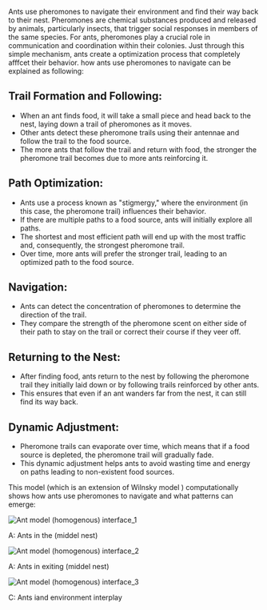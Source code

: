 Ants use pheromones to navigate their environment and find their way back to their nest. Pheromones are chemical substances produced and released by animals, particularly insects, that trigger social responses in members of the same species. For ants, pheromones play a crucial role in communication and coordination within their colonies. Just through this simple mechanism, ants create a optimization process that completely afffcet their behavior. how ants use pheromones to navigate can be explained as following:

## Trail Formation and Following:

-  When an ant finds food, it will take a small piece and head back to the nest, laying down a trail of pheromones as it moves.
-  Other ants detect these pheromone trails using their antennae and follow the trail to the food source.
-  The more ants that follow the trail and return with food, the stronger the pheromone trail becomes due to more ants reinforcing it.

## Path Optimization:

-  Ants use a process known as "stigmergy," where the environment (in this case, the pheromone trail) influences their behavior.
-  If there are multiple paths to a food source, ants will initially explore all paths.
-  The shortest and most efficient path will end up with the most traffic and, consequently, the strongest pheromone trail.
-  Over time, more ants will prefer the stronger trail, leading to an optimized path to the food source.

## Navigation:

-  Ants can detect the concentration of pheromones to determine the direction of the trail.
-  They compare the strength of the pheromone scent on either side of their path to stay on the trail or correct their course if they veer off.

## Returning to the Nest:

-  After finding food, ants return to the nest by following the pheromone trail they initially laid down or by following trails reinforced by other ants.
-  This ensures that even if an ant wanders far from the nest, it can still find its way back.

## Dynamic Adjustment:

-  Pheromone trails can evaporate over time, which means that if a food source is depleted, the pheromone trail will gradually fade.
- This dynamic adjustment helps ants to avoid wasting time and energy on paths leading to non-existent food sources.


This model (which is an extension of Wilnsky model ) computationally shows how ants use pheromones to navigate and what patterns can emerge:

![Ant model (homogenous) interface_1](https://github.com/user-attachments/assets/9e8ea561-62d7-49ec-90fd-ef19153bd2ec)

A: Ants in the (middel nest)
  
![Ant model (homogenous) interface_2](https://github.com/user-attachments/assets/a75912f9-f14c-4454-aa4d-03e263e5c820)

A: Ants in exiting (middel nest)

![Ant model (homogenous) interface_3](https://github.com/user-attachments/assets/e3dca1bd-5f91-418b-bbc7-b44f784c1575)

C: Ants iand environment interplay


